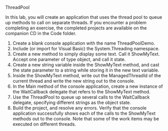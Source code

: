 ThreadPool

In this lab, you will create an application that uses the thread pool to queue up methods
to call on separate threads. If you encounter a problem completing an exercise,
the completed projects are available on the companion CD in the Code folder.
1. Create a blank console application with the name ThreadPoolDemo.
2. Include (or import for Visual Basic) the System.Threading namespace.
3. Create a new method to simply display some text. Call it ShowMyText. Accept
one parameter of type object, and call it state.
4. Create a new string variable inside the ShowMyText method, and cast the state
parameter to a string while storing it in the new text variable.
5. Inside the ShowMyText method, write out the ManagedThreadId of the current
thread and write the new string out to the console.
6. In the Main method of the console application, create a new instance of the
WaitCallback delegate that refers to the ShowMyText method.
7. Use the ThreadPool to queue up several calls to the WaitCallback delegate, specifying
different strings as the object state.
8. Build the project, and resolve any errors. Verify that the console application successfully
shows each of the calls to the ShowMyText methods out to the console.
Note that some of the work items may be executed on different threads.